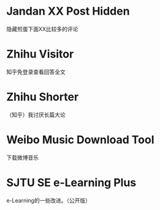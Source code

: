 # Jandan XX Post Hidden #

隐藏煎蛋下面XX比较多的评论

# Zhihu Visitor #

知乎免登录查看回答全文

# Zhihu Shorter #

（知乎）我讨厌长篇大论

# Weibo Music Download Tool #

下载微博音乐

# SJTU SE e-Learning Plus #

e-Learning的一些改进。（公开版）
